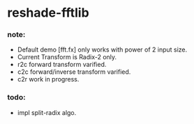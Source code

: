 # reshade-fftlib

### note:
* Default demo [fft.fx] only works with power of 2 input size.
* Current Transform is Radix-2 only.
* r2c forward transform varified.
* c2c forward/inverse transform varified.
* c2r work in progress.
### todo:
* impl split-radix algo.
